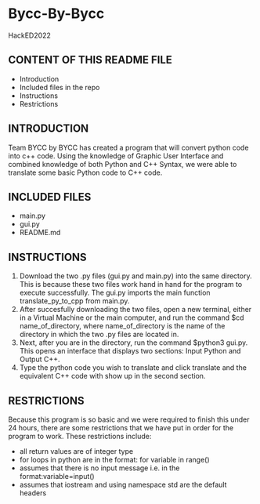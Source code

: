 # Bycc-By-Bycc
HackED2022

CONTENT OF THIS README FILE
---------------------------

* Introduction
* Included files in the repo
* Instructions
* Restrictions


INTRODUCTION
------------
Team BYCC by BYCC has created a program that will convert python code into c++ code. 
Using the knowledge of Graphic User Interface and combined knowledge of both Python and C++ Syntax, we were able to translate some basic Python code to C++ code.

INCLUDED FILES
--------------
- main.py
- gui.py
- README.md

INSTRUCTIONS
------------
1. Download the two .py files (gui.py and main.py) into the same directory. This is because these two files work hand in hand for the program to execute successfully. The gui.py imports the main function translate_py_to_cpp from main.py.
2. After succesfully downloading the two files, open a new terminal, either in a Virtual Machine or the main computer, and run the command $cd name_of_directory, where name_of_directory is the name of the directory in which the two .py files are located in.
3. Next, after you are in the directory, run the command $python3 gui.py. This opens an interface that displays two sections: Input Python and Output C++. 
4. Type the python code you wish to translate and click translate and the equivalent C++ code with show up in the second section. 

RESTRICTIONS
------------
Because this program is so basic and we were required to finish this under 24 hours, there are some restrictions that we have put in order for the program to work. These restrictions include:
- all return values are of integer type
- for loops in python are in the format: for variable in range()
- assumes that there is no input message i.e. in the format:variable=input()
- assumes that iostream and using namespace std are the default headers

